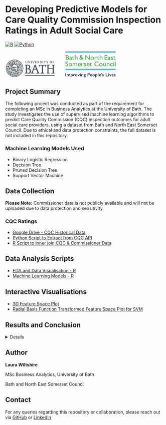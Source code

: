 # Developing Predictive Models for Care Quality Commission Inspection Ratings in Adult Social Care
[![R](https://img.shields.io/badge/R-%23276DC3.svg?logo=r&logoColor=white)](#)
[![Python](https://img.shields.io/badge/Python-3776AB?logo=python&logoColor=fff)](#)
<p align="left">
  <img src="Uni_of_Bath_logo.png" alt="B&NES Logo" width = "160"/>
  &nbsp;&nbsp;&nbsp;&nbsp;&nbsp;&nbsp;
  <img src="bathnes-logo-colour.png" alt="B&NES Logo" width = "160"/>
</p>

## Project Summary
The following project was conducted as part of the requirement for completing an MSc in Business Analytics at the University of Bath. The study investigates the use of supervised machine learning algorithms to predict Care Quality Commission (CQC) inspection outcomes for adult social care providers, using a dataset from Bath and North East Somerset Council.
Due to ethical and data protection constraints, the full dataset is not included in this repository.

### Machine Learning Models Used

- Binary Logistic Regression
- Decision Tree
- Pruned Decision Tree
- Support Vector Machine

## Data Collection
**Please Note:** Commissioner data is not publicly available and will not be uploaded due to data protection and sensitivity.
### CQC Ratings
- [Google Drive - CQC Historical Data](https://drive.google.com/drive/folders/0B1jvn_rdpdEzMUtiNVoyeW9rb2M?resourcekey=0-J1nm1TwV6Vf_N9DArEe6XQ)
- [Python Script to Extract from CQC API](https://github.com/LauraWiltshire/MSc_Business_Analytics/blob/main/CQC_API_Script.py)
- [R Script to inner join CQC & Commissioner Data](https://github.com/LauraWiltshire/MSc_Business_Analytics/blob/main/Join_CQC_and_Commissioner_Data.R)
  
## Data Analysis Scripts
- [EDA and Data Visualisation - R](https://github.com/LauraWiltshire/MSc_Business_Analytics/blob/main/EDA_CQC_Ratings.R)
- [Machine Learning Models - R](https://github.com/LauraWiltshire/MSc_Business_Analytics/blob/main/CQC_Machine_Learning.R)
  
## Interactive Visualisations
- [3D Feature Space Plot](https://laurawiltshire.github.io/MSc_Business_Analytics/3D_PLOT.html)
- [Radial Basis Function Transformed Feature Space Plot for SVM](https://laurawiltshire.github.io/MSc_Business_Analytics/3D_PLOT_RBF.html)

## Results and Conclusion
<details>
  <Details>
    This dissertation set out to explore the feasibility and ethical implications of applying ML techniques to predict Care Quality Commission (CQC) ratings for adult social care providers, using a dataset derived from Bath and North East Somerset Council’s Quality and Risk Dashboard. Drawing on locally held commissioning data and publicly available CQC inspection records, three types of supervised learning algorithms, binary logistic regression, decision trees (standard and pruned), and SVM, were evaluated against several performance metrics to determine their predictive validity and potential operational use.
    
While the models demonstrated varying degrees of predictive performance, none exhibited sufficient predictive strength or generalisability to warrant deployment in live decision-making. The binary logistic regression model offered the most balanced performance overall, achieving strong specificity and AUC, yet it underperformed in sensitivity, indicating a risk of failing to identify underperforming providers. The pruned decision tree offered higher sensitivity but low specificity, while the SVM model performed least effectively, likely due to class imbalance. These results suggest the importance of carefully selecting and validating models in public sector contexts where false negatives and false positives carry significant ethical and operational consequences.

Beyond the technical findings, the study raises critical questions about the construction and use of provider risk indicators in adult social care. In particular, the prominence of previous CQC ratings as a predictor of current CQC rating raises significant concerns about potential circularity or institutional bias, which may reinforce historical inequalities rather than describe true provider quality. Additionally, the reliance on CQC ratings as an outcome variable, while pragmatic, limits the capacity of predictive models in reflecting real-time quality issues or accounting for more contextual complexity. The use of static, retrospective ratings brings forward the need for richer, more dynamic indicators of service performance, such as those chosen by experts in the adult social care, which are already used in the Quality and Risk Dashboard, to enhance the practical relevance of predictive analytics.

Several limitations were identified, including the small dataset, limited feature diversity, and class imbalance, which collectively constrained model accuracy. Despite these challenges, the study contributed to a growing body of evidence on data driven decision-making in adult social care. It offers a practice-based perspective on the barriers to predictive modelling in local government and affirms the value of transparent and explainable models. Looking ahead, future research could benefit from inter-authority collaboration to expand dataset size and diversity, incorporation of longitudinal outcome data, and the development of hybrid models that integrate ML with expert judgment. Moreover, ethical considerations around accountability must be embedded throughout the development cycle. In this way, predictive analytics may serve not as a replacement for professional expertise, but as a complementary tool to support more responsive data informed social care provision.

  </Details>
</details>

## Author
**Laura Wiltshire**

MSc Business Analytics, University of Bath

Bath and North East Somerset Council

## Contact
For any queries regarding this repository or collaboration, please reach out via [GitHub](https://github.com/LauraWiltshire) or [LinkedIn](https://www.linkedin.com/in/laura-wiltshire-0b7762299/)

